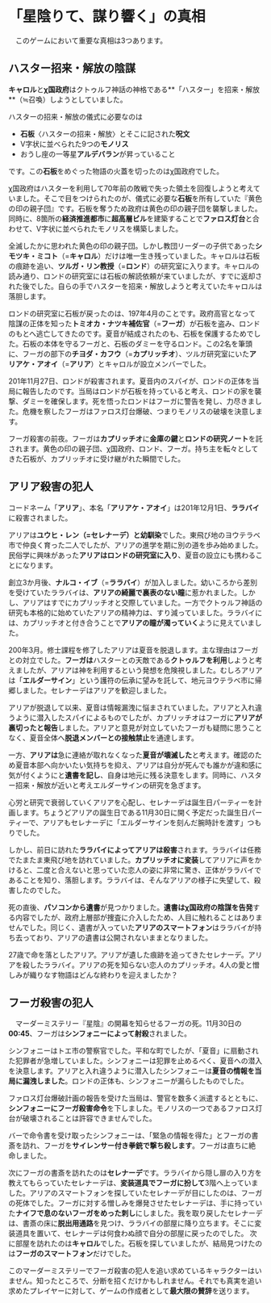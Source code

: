 # 「星陰りて、謀り響く」の真相
　このゲームにおいて重要な真相は3つあります。

## ハスター招来・解放の陰謀
**キャロル**と**χ国政府**はクトゥルフ神話の神格である**「ハスター」を招来・解放**（≒召喚）しようとしていました。

ハスターの招来・解放の儀式に必要なのは

- **石板**〈ハスターの招来・解放〉とそこに記された**呪文**
- V字状に並べられた9つの**モノリス**
- おうし座の一等星**アルデバラン**が昇っていること

です。この**石板**をめぐった物語の火蓋を切ったのはχ国政府でした。

χ国政府はハスターを利用して70年前の敗戦で失った領土を回復しようと考えていました。そこで目をつけられたのが、儀式に必要な**石板**を所有していた『黄色の印の親子団』です。石板を奪うため政府は黄色の印の親子団を襲撃しました。同時に、8箇所の**経済推進都市**に**超高層ビル**を建築することで**ファロス灯台**と合わせて、V字状に並べられたモノリスを構築しました。

全滅したかに思われた黄色の印の親子団。しかし教団リーダーの子供であった**シモツキ・ミコト**（=**キャロル**）だけは唯一生き残っていました。キャロルは石板の痕跡を追い、**ツルガ・リン教授**（=**ロンド**）の研究室に入ります。キャロルの読み通り、ロンドの研究室には石板の解読依頼が来ていましたが、すでに返却された後でした。自らの手でハスターを招来・解放しようと考えていたキャロルは落胆します。

ロンドの研究室に石板が戻ったのは、197年4月のことです。政府高官となって陰謀の正体を知った**トミオカ・ナツキ補佐官**（=**フーガ**）が石板を盗み、ロンドのもとへ逃亡してきたのです。夏音が結成されたのも、石板を保護するためでした。石板の本体を守るフーガと、石板のダミーを守るロンド。この2名を筆頭に、フーガの部下の**チヨダ・カフウ**（=**カプリッチオ**）、ツルガ研究室にいた**アリアケ・アオイ**（=**アリア**）とキャロルが設立メンバーでした。

201年11月27日、ロンドが殺害されます。夏音内のスパイが、ロンドの正体を当局に報告したのです。当局はロンドが石板を持っていると考え、ロンドの家を襲撃、ダミーを確保します。死を悟ったロンドはフーガに警告を発し、力尽きました。危機を察したフーガはファロス灯台爆破、つまりモノリスの破壊を決意します。

フーガ殺害の前夜。フーガは**カプリッチオ**に**金庫の鍵**と**ロンドの研究ノート**を託されます。黄色の印の親子団、χ国政府、ロンド、フーガ。持ち主を転々としてきた石板が、カプリッチオに受け継がれた瞬間でした。

## アリア殺害の犯人
コードネーム「**アリア**」、本名「**アリアケ・アオイ**」は201年12月1日、**ララバイ**に殺害されました。

アリアは**ユウヒ・レン（=セレナーデ）と幼馴染**でした。東飛び地のヨウテラベ市で仲良く育った二人でしたが、アリアの進学を期に別の道を歩み始めました。民俗学に興味があった**アリアはロンドの研究室に入り**、夏音の設立にも携わることになります。

創立3か月後、**ナルコ・イブ**（=**ララバイ**）が加入しました。幼いころから差別を受けていたララバイは、**アリアの綺麗で裏表のない瞳**に惹かれました。しかし、アリアはすでにカプリッチオと交際していました。一方でクトゥルフ神話の研究も本格的に始めていたアリアの精神力は、すり減っていました。ララバイには、カプリッチオと付き合うことで**アリアの瞳が濁っていく**ように見えていました。

200年3月。修士課程を修了したアリアは夏音を脱退します。主な理由はフーガとの対立でした。**フーガは**ハスターとの天敵である**クトゥルフを利用**しようと考えましたが、アリアは神を利用するという発想を危険視しました。むしろアリアは「**エルダーサイン**」という護符の伝承に望みを託して、地元ヨウテラベ市に帰郷しました。セレナーデはアリアを歓迎しました。

アリアが脱退して以来、夏音は情報漏洩に悩まされていました。アリアと入れ違うように潜入したスパイによるものでしたが、カプリッチオはフーガに**アリアが裏切ったと報告**しました。アリアと意見が対立していたフーガも疑問に思うことなく、夏音全体へ**脱退メンバーとの接触禁止**を通達します。

一方、**アリアは**急に連絡が取れなくなった**夏音が壊滅した**と考えます。確認のため夏音本部へ向かいたい気持ちを抑え、アリアは自分が死んでも誰かが違和感に気が付くようにと**遺書を記し**、自身は地元に残る決意をします。同時に、ハスター招来・解放が近いと考えエルダーサインの研究を急ぎます。

心労と研究で衰弱していくアリアを心配し、セレナーデは誕生日パーティーを計画します。ちょうどアリアの誕生日である11月30日に開く予定だった誕生日パーティーで、アリアもセレナーデに「エルダーサインを刻んだ腕時計を渡す」つもりでした。

しかし、前日に訪れた**ララバイによってアリアは殺害**されます。ララバイは任務でたまたま東飛び地を訪れていました。**カプリッチオに変装**してアリアに声をかけると、二度と合えないと思っていた恋人の姿に非常に驚き、正体がララバイであることを知り、落胆します。ララバイは、そんなアリアの様子に失望して、殺害したのでした。

死の直後、**パソコンから遺書**が見つかりました。**遺書はχ国政府の陰謀を告発**する内容でしたが、政府上層部が捜査に介入したため、人目に触れることはありませんでした。同じく、遺書が入っていた**アリアのスマートフォン**はララバイが持ち去っており、アリアの遺書は公開されないままとなりました。

27歳で命を落としたアリア。アリアが遺した痕跡を追ってきたセレナーデ。アリアを殺したララバイ。アリアの死を知らない恋人のカプリッチオ。4人の愛と憎しみが織りなす物語はどんな終わりを迎えましたか？

## フーガ殺害の犯人
　マーダーミステリー『星陰』の開幕を知らせるフーガの死。11月30日の**00:45**、フーガは**シンフォニーによって射殺**されました。

シンフォニーはトエ市の警察官でした。平和な町でしたが、「夏音」に扇動された犯罪者が急増していました。シンフォニーは犯罪を止めるべく、夏音への潜入を決意します。アリアと入れ違うように潜入したシンフォニーは**夏音の情報を当局に漏洩しました**。ロンドの正体も、シンフォニーが漏らしたものでした。

ファロス灯台爆破計画の報告を受けた当局は、警官を数多く派遣するとともに、**シンフォニーにフーガ殺害命令**を下しました。モノリスの一つであるファロス灯台が破壊されることは許容できませんでした。

バーで命令書を受け取ったシンフォニーは、「緊急の情報を得た」とフーガの書斎を訪れ、フーガを**サイレンサー付き拳銃で撃ち殺します**。フーガは直ちに絶命しました。

次にフーガの書斎を訪れたのは**セレナーデ**です。ララバイから隠し扉の入り方を教えてもらっていたセレナーデは、**変装道具でフーガに扮して**3階へ上っていました。アリアのスマートフォンを探していたセレナーデが目にしたのは、フーガの死体でした。フーガに対する憎しみを爆発させたセレナーデは、手に持っていた**ナイフで息のないフーガをめった刺し**にしました。我を取り戻したセレナーデは、書斎の床に**脱出用通路**を見つけ、ララバイの部屋に降り立ちます。そこに変装道具を置いて、セレナーデは何食わぬ顔で自分の部屋に戻ったのでした。
次に部屋を訪れたのは**キャロル**でした。石板を探していましたが、結局見つけたのは**フーガのスマートフォン**だけでした。

このマーダーミステリーでフーガ殺害の犯人を追い求めているキャラクターはいません。知ったところで、分断を招くだけかもしれません。それでも真実を追い求めたプレイヤーに対して、ゲームの作成者として**最大限の賛辞**を送ります。

